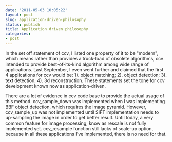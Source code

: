 ```yaml
---
date: '2011-05-03 10:05:22'
layout: post
slug: application-driven-philosophy
status: publish
title: Application driven philosophy
categories:
- post
---
```


In the set off statement of ccv, I listed one property of it to be "modern", which means rather than provides a truck-load of obsolete algorithms, ccv intended to provide best-of-its-kind algorithm among wide range of applications. Last September, I even went further and claimed that the first 4 applications for ccv would be: 1). object matching; 2). object detection; 3). text detection; 4). 3d reconstruction. These statements set the tone for ccv development known now as application-driven.

There are a lot of evidence in ccv code base to provide the actual usage of this method. ccv_sample_down was implemented when I was implementing BBF object detection, which requires the image pyramid. However, ccv_sample_up was not implemented until SIFT implementation needs to up-sampling the image in order to get better result. Until today, a very common feature for image processing, know as rescale is not fully implemented yet. ccv_resample function still lacks of scale-up option, because in all these applications I've implemented, there is no need for that.
